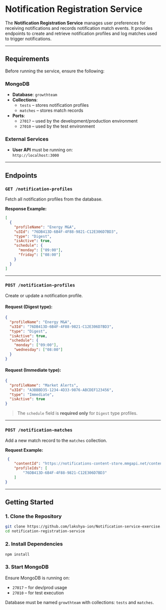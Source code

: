 # Notification Registration Service

The **Notification Registration Service** manages user preferences for receiving notifications and records notification match events. It provides endpoints to create and retrieve notification profiles and log matches used to trigger notifications.

---

## Requirements

Before running the service, ensure the following:

### MongoDB

- **Database**: `growthteam`
- **Collections**:
  - `tests` – stores notification profiles
  - `matches` – stores match records
- **Ports**:
  - `27017` – used by the development/production environment
  - `27010` – used by the test environment

### External Services

- **User API** must be running on:  
  `http://localhost:3000`

---

## Endpoints

### `GET /notification-profiles`

Fetch all notification profiles from the database.

**Response Example:**

```json
[
  {
    "profileName": "Energy M&A",
    "u3Id": "76DB413D-6B4F-4F88-9821-C12E306D7BD3",
    "type": "Digest",
    "isActive": true,
    "schedule": {
      "monday": ["09:00"],
      "friday": ["08:00"]
    }
  }
]
```

---

### `POST /notification-profiles`

Create or update a notification profile.

#### Request (Digest type):

```json
{
  "profileName": "Energy M&A",
  "u3Id": "76DB413D-6B4F-4F88-9821-C12E306D7BD3",
  "type": "Digest",
  "isActive": true,
  "schedule": {
    "monday": ["09:00"],
    "wednesday": ["08:00"]
  }
}
```

#### Request (Immediate type):

```json
{
  "profileName": "Market Alerts",
  "u3Id": "A3BBBD35-1234-4D33-9876-ABCDEF123456",
  "type": "Immediate",
  "isActive": true
}
```

> The `schedule` field is **required only** for `Digest` type profiles.

---

### `POST /notification-matches`

Add a new match record to the `matches` collection.

**Request Example:**

```json
 {
    "contentId": "https://notifications-content-store.mmgapi.net/content/intel-prime-3027806",
    "profileIds": [
        "76DB413D-6B4F-4F88-9821-C12E306D7BD3"
    ]
}
```

---

## Getting Started

### 1. Clone the Repository

```bash
git clone https://github.com/lakshya-ion/Notification-service-exercise.git
cd notification-registration-service
```

### 2. Install Dependencies

```bash
npm install
```

### 3. Start MongoDB

Ensure MongoDB is running on:

- `27017` – for dev/prod usage
- `27010` – for test execution

Database must be named `growthteam` with collections: `tests` and `matches`.
